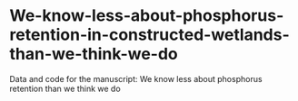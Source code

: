 # We-know-less-about-phosphorus-retention-in-constructed-wetlands-than-we-think-we-do
Data and code for the manuscript: We know less about phosphorus retention than we think we do

